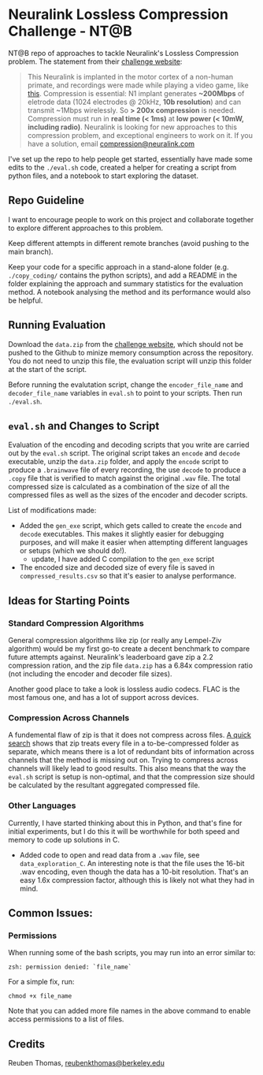 # Neuralink Lossless Compression Challenge - NT@B 

NT@B repo of approaches to tackle Neuralink's Lossless Compression problem. The statement from their [challenge website](https://content.neuralink.com/compression-challenge/README.html):

>This Neuralink is implanted in the motor cortex of a non-human primate, and recordings were made while playing a video game, like [this](https://www.youtube.com/watch?v=rsCul1sp4hQ).
Compression is essential: N1 implant generates **~200Mbps** of eletrode data (1024 electrodes @ 20kHz, **10b resolution**) and can transmit ~1Mbps wirelessly.
So **> 200x compression** is needed.
Compression must run in **real time (< 1ms)** at **low power (< 10mW, including radio)**.
Neuralink is looking for new approaches to this compression problem, and exceptional engineers to work on it.
If you have a solution, email compression@neuralink.com


I've set up the repo to help people get started, essentially have made some edits to the `./eval.sh` code, created a helper for creating a script from python files, and a notebook to start exploring the dataset. 

## Repo Guideline

I want to encourage people to work on this project and collaborate together to explore different approaches to this problem. 

Keep different attempts in different remote branches (avoid pushing to the main branch).

Keep your code for a specific approach in a stand-alone folder (e.g. `./copy_coding/` contains the python scripts), and add a README in the folder explaining the approach and summary statistics for the evaluation method. A notebook analysing the method and its performance would also be helpful.


## Running Evaluation

Download the `data.zip` from the [challenge website](https://content.neuralink.com/compression-challenge/README.html), which should not be pushed to the Github to minize memory consumption across the repository. You do not need to unzip this file, the evaluation script will unzip this folder at the start of the script. 

Before running the evalutation script, change the `encoder_file_name` and `decoder_file_name` variables in `eval.sh` to point to your scripts. Then run `./eval.sh`. 



## `eval.sh` and Changes to Script

Evaluation of the encoding and decoding scripts that you write are carried out by the `eval.sh` script. The original script takes an `encode` and `decode` executable, unzip the `data.zip` folder, and apply the `encode` script to produce a `.brainwave` file of every recording, the use `decode` to produce a `.copy` file that is verified to match against the original `.wav` file. The total compressed size is calculated as a combination of the size of all the compressed files as well as the sizes of the encoder and decoder scripts. 

List of modifications made:
- Added the `gen_exe` script, which gets called to create the `encode` and `decode` executables. This makes it slightly easier for debugging purposes, and will make it easier when attempting different languages or setups (which we should do!). 
    - update, I have added C compilation to the `gen_exe` script
- The encoded size and decoded size of every file is saved in `compressed_results.csv` so that it's easier to analyse performance.

## Ideas for Starting Points

### Standard Compression Algorithms

General compression algorithms like zip (or really any Lempel-Ziv algorithm) would be my first go-to create a decent benchmark to compare future attempts against. Neuralink's leaderboard gave zip a 2.2 compression ration, and the zip file `data.zip` has a 6.84x compression ratio (not including the encoder and decoder file sizes). 

Another good place to take a look is lossless audio codecs. FLAC is the most famous one, and has a lot of support across devices. 

### Compression Across Channels

A fundemental flaw of zip is that it does not compress across files. [A quick search](https://superuser.com/questions/1013309/why-is-zip-able-to-compress-single-file-smaller-than-multiple-files-with-the-sam
) shows that zip treats every file in a to-be-compressed folder as separate, which means there is a lot of redundant bits of information across channels that the method is missing out on. Trying to compress across channels will likely lead to good results. This also means that the way the `eval.sh` script is setup is non-optimal, and that the compression size should be calculated by the resultant aggregated compressed file. 

### Other Languages

Currently, I have started thinking about this in Python, and that's fine for initial experiments, but I do this it will be worthwhile for both speed and memory to code up solutions in C. 
- Added code to open and read data from a `.wav` file, see `data_exploration_C`. An interesting note is that the file uses the 16-bit .wav encoding, even though the data has a 10-bit resolution. That's an easy 1.6x compression factor, although this is likely not what they had in mind. 



## Common Issues:
### Permissions

When running some of the bash scripts, you may run into an error similar to:
```
zsh: permission denied: `file_name`
```
For a simple fix, run:
```
chmod +x file_name
```
Note that you can added more file names in the above command to enable access permissions to a list of files. 




## Credits
Reuben Thomas, reubenkthomas@berkeley.edu